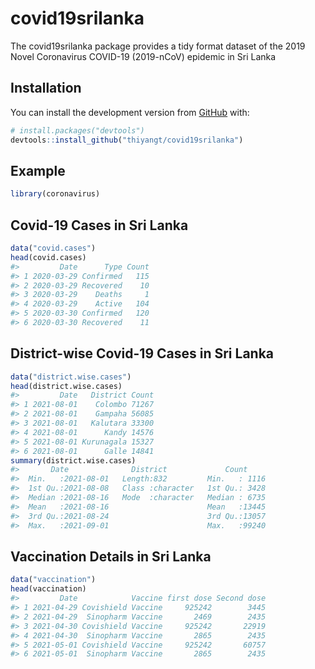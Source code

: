 
<!-- README.md is generated from README.Rmd. Please edit that file -->

# covid19srilanka

<!-- badges: start -->
<!-- badges: end -->

The covid19srilanka package provides a tidy format dataset of the 2019
Novel Coronavirus COVID-19 (2019-nCoV) epidemic in Sri Lanka

## Installation

You can install the development version from
[GitHub](https://github.com/) with:

``` r
# install.packages("devtools")
devtools::install_github("thiyangt/covid19srilanka")
```

## Example

``` r
library(coronavirus)
```

## Covid-19 Cases in Sri Lanka

``` r
data("covid.cases")
head(covid.cases)
#>         Date      Type Count
#> 1 2020-03-29 Confirmed   115
#> 2 2020-03-29 Recovered    10
#> 3 2020-03-29    Deaths     1
#> 4 2020-03-29    Active   104
#> 5 2020-03-30 Confirmed   120
#> 6 2020-03-30 Recovered    11
```

## District-wise Covid-19 Cases in Sri Lanka

``` r
data("district.wise.cases")
head(district.wise.cases)
#>         Date   District Count
#> 1 2021-08-01    Colombo 71267
#> 2 2021-08-01    Gampaha 56085
#> 3 2021-08-01   Kalutara 33300
#> 4 2021-08-01      Kandy 14576
#> 5 2021-08-01 Kurunagala 15327
#> 6 2021-08-01      Galle 14841
summary(district.wise.cases)
#>       Date              District             Count      
#>  Min.   :2021-08-01   Length:832         Min.   : 1116  
#>  1st Qu.:2021-08-08   Class :character   1st Qu.: 3428  
#>  Median :2021-08-16   Mode  :character   Median : 6735  
#>  Mean   :2021-08-16                      Mean   :13445  
#>  3rd Qu.:2021-08-24                      3rd Qu.:13057  
#>  Max.   :2021-09-01                      Max.   :99240
```

## Vaccination Details in Sri Lanka

``` r
data("vaccination")
head(vaccination)
#>         Date            Vaccine first dose Second dose
#> 1 2021-04-29 Covishield Vaccine     925242        3445
#> 2 2021-04-29  Sinopharm Vaccine       2469        2435
#> 3 2021-04-30 Covishield Vaccine     925242       22919
#> 4 2021-04-30  Sinopharm Vaccine       2865        2435
#> 5 2021-05-01 Covishield Vaccine     925242       60757
#> 6 2021-05-01  Sinopharm Vaccine       2865        2435
```

